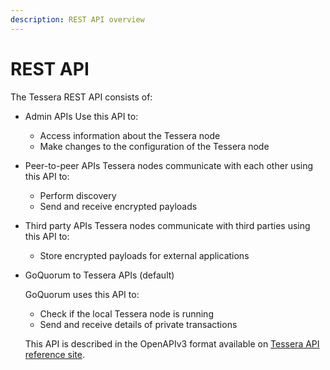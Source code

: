 ```yaml
---
description: REST API overview
---
```


# REST API

The Tessera REST API consists of:

* Admin APIs
    Use this API to:
    - Access information about the Tessera node
    - Make changes to the configuration of the Tessera node

* Peer-to-peer APIs
   Tessera nodes communicate with each other using this API to:
   - Perform discovery
   - Send and receive encrypted payloads

* Third party APIs
   Tessera nodes communicate with third parties using this API to:
   - Store encrypted payloads for external applications

* GoQuorum to Tessera APIs (default)

    GoQuorum uses this API to:

    - Check if the local Tessera node is running
    - Send and receive details of private transactions

    This API is described in the OpenAPIv3 format available on
    [Tessera API reference site](https://consensys.github.io/doc.tessera/).
